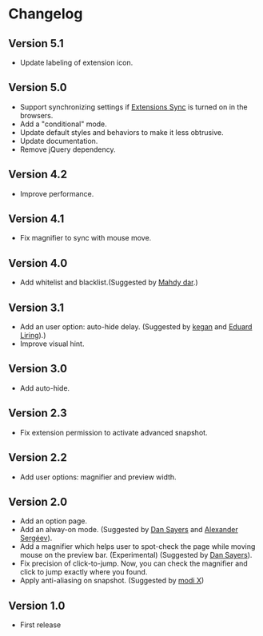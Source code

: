 # Changelog

## Version 5.1
* Update labeling of extension icon.

## Version 5.0
* Support synchronizing settings if [Extensions Sync](chrome://settings/syncSetup) is turned on in the browsers.
* Add a "conditional" mode.
* Update default styles and behaviors to make it less obtrusive.
* Update documentation.
* Remove jQuery dependency.

## Version 4.2
* Improve performance.

## Version 4.1
* Fix magnifier to sync with mouse move.

## Version 4.0

* Add whitelist and blacklist.(Suggested by [Mahdy dar](https://plus.google.com/101853672433809194643).)

## Version 3.1

* Add an user option: auto-hide delay. (Suggested by [kegan](https://plus.google.com/102420660367036951976) and [Eduard Liring](https://plus.google.com/108084245049981806712)).)
* Improve visual hint.

## Version 3.0

* Add auto-hide.

## Version 2.3

* Fix extension permission to activate advanced snapshot.

## Version 2.2

* Add user options: magnifier and preview width.

## Version 2.0

* Add an option page.
* Add an alway-on mode. (Suggested by [Dan Sayers](https://plus.google.com/108024724934415857156) and [Alexander Sergéev](https://github.com/sergeevabc)).
* Add a magnifier which helps user to spot-check the page while moving mouse on the preview bar. (Experimental) (Suggested by [Dan Sayers](https://plus.google.com/108024724934415857156)).
* Fix precision of click-to-jump. Now, you can check the magnifier and click to jump exactly where you found.
* Apply anti-aliasing on snapshot. (Suggested by [modi X](https://plus.google.com/115562168718511548938))

## Version 1.0

* First release
